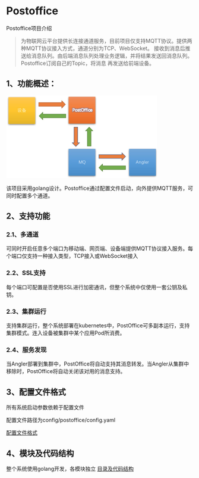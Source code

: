 # Postoffice
Postoffice项目介绍

>为物联网云平台提供长连接通道服务，目前项目仅支持MQTT协议。提供两种MQTT协议接入方式，通道分别为TCP、WebSocket。
接收到消息后推送给消息队列。由后端消息队列处理业务逻辑，并将结果发送回消息队列。Postoffice订阅自己的Topic，将消息
再发送给前端设备。


## 1、功能概述：
<img src="https://github.com/IvoryRaptor/InvoryRaptor/blob/master/resource/postoffice.jpg" alt="postoffice" title="postoffice" width="406" height="222" />

该项目采用golang设计。Postoffice通过配置文件启动，向外提供MQTT服务，可同时配置多个通道。


## 2、支持功能
### 2.1、多通道
可同时开启任意多个端口为移动端、网页端、设备端提供MQTT协议接入服务。每个端口仅支持一种接入类型，TCP接入或WebSocket接入

### 2.2、SSL支持
每个端口可配置是否使用SSL进行加密通讯，但整个系统中仅使用一套公钥及私钥。

### 2.3、集群运行
支持集群运行，整个系统部署在kubernetes中，PostOffice可多副本运行，支持集群模式。连入设备被集群中某个应用Pod所消费。

### 2.4、服务发现
当Angler部署到集群中，PostOffice将自动支持其消息转发。当Angler从集群中移除时，PostOffice将自动关闭该对用的消息支持。

## 3、配置文件格式
所有系统启动参数依赖于配置文件

配置文件路径为config/postoffice/config.yaml

[配置文件格式](https://github.com/IvoryRaptor/postoffice/tree/master/docs/CONFIG.md)

## 4、模块及代码结构
整个系统使用golang开发，各模块独立
[目录及代码结构](https://github.com/IvoryRaptor/postoffice/tree/master/docs/DIR.md)
